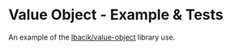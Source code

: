 # Value Object - Example & Tests 

An example of the [lbacik/value-object](https://github.com/lbacik/value-object) library use.

